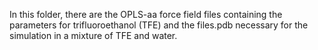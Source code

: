 In this folder, there are the OPLS-aa force field files containing the parameters for trifluoroethanol (TFE) and the files.pdb necessary for the simulation in a mixture of TFE and water.
